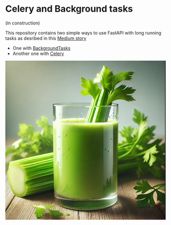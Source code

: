 # Celery and Background tasks
(in construction)

This repository contains two simple ways to use FastAPI with long running tasks as desribed in this [Medium story]()

- One with [BackgroundTasks](./background/Readme.md)
- Another one with [Celery]()

![celery](./celery.png)